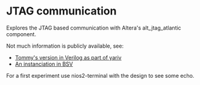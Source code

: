 # JTAG communication

Explores the JTAG based communication with Altera's alt_jtag_atlantic component.

Not much information is publicly available, see:

 * [Tommy's version in Verilog as part of yariv](https://github.com/tommythorn/yarvi)
 * [An instanciation in BSV](https://github.com/thotypous/alterajtaguart)

For a first experiment use nios2-terminal with the design to see some echo.
